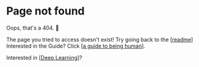 ---
---

# Page not found

Oops, that's a 404. 🙈

The page you tried to access doesn't exist! Try going back to the [[readme]]
Interested in the Guide? Click [[a guide to being human]].

Interested in [[Deep Learning]]?

[//begin]: # "Autogenerated link references for markdown compatibility"
[readme]: readme "readme"
[a guide to being human]: Guide-to-being-human-folder/a-guide-to-being-human "A guide to being human"
[Deep Learning]: deep-learning "deep-learning"
[//end]: # "Autogenerated link references"